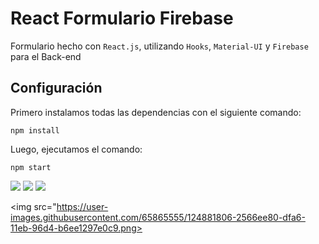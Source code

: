 # React Formulario Firebase

Formulario hecho con `React.js`, utilizando `Hooks`, `Material-UI` y `Firebase` para el Back-end

## Configuración

Primero instalamos todas las dependencias con el siguiente comando:
``` 
npm install
```

Luego, ejecutamos el comando:
```
npm start
```

<img src="https://user-images.githubusercontent.com/65865555/124881812-26981b80-dfa6-11eb-8e77-1aedad3dd707.png">

<img src="https://user-images.githubusercontent.com/65865555/124881815-26981b80-dfa6-11eb-91d0-5361cff5abf1.png">

<img src="https://user-images.githubusercontent.com/65865555/124881818-27c94880-dfa6-11eb-9f0c-6b29c263d0db.png">

<img src="https://user-images.githubusercontent.com/65865555/124881806-2566ee80-dfa6-11eb-96d4-b6ee1297e0c9.png>

